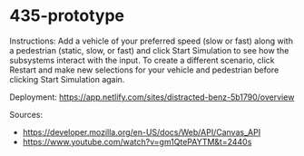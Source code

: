 # 435-prototype

Instructions:
Add a vehicle of your preferred speed (slow or fast) along with a pedestrian (static, slow, or fast) and click Start Simulation to see how the subsystems interact with the input. To create a different scenario, click Restart and make new selections for your vehicle and pedestrian before clicking Start Simulation again.

Deployment: https://app.netlify.com/sites/distracted-benz-5b1790/overview

Sources: 
- https://developer.mozilla.org/en-US/docs/Web/API/Canvas_API
- https://www.youtube.com/watch?v=gm1QtePAYTM&t=2440s
